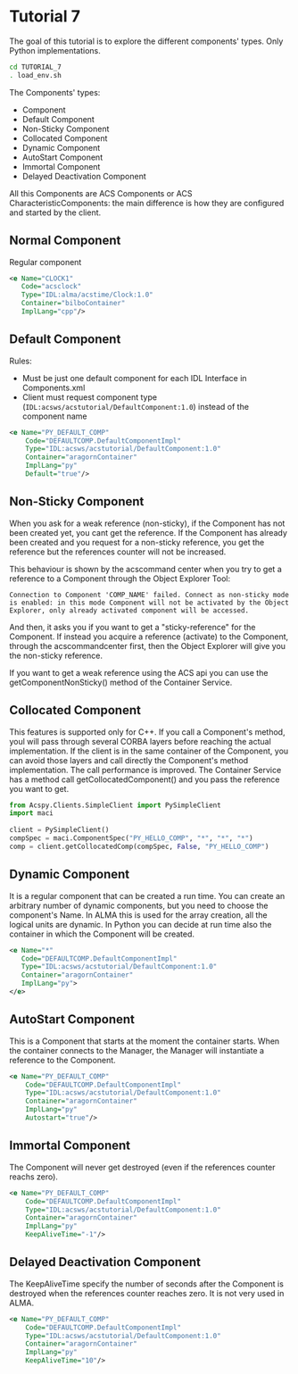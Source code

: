 # Tutorial 7
The goal of this tutorial is to explore the different components' types. Only Python implementations.
```bash
cd TUTORIAL_7
. load_env.sh
```
The Components' types:
* Component
* Default Component
* Non-Sticky Component
* Collocated Component
* Dynamic Component
* AutoStart Component
* Immortal Component
* Delayed Deactivation Component

All this Components are ACS Components or ACS CharacteristicComponents: the main difference is how they are configured and started by the client.

## Normal Component
Regular component
```xml
<e Name="CLOCK1"
   Code="acsclock"
   Type="IDL:alma/acstime/Clock:1.0"
   Container="bilboContainer"
   ImplLang="cpp"/>
```

## Default Component
Rules:
* Must be just one default component for each IDL Interface in Components.xml
* Client must request component type (`IDL:acsws/acstutorial/DefaultComponent:1.0`) instead of the component name

```xml
<e Name="PY_DEFAULT_COMP"
    Code="DEFAULTCOMP.DefaultComponentImpl"
    Type="IDL:acsws/acstutorial/DefaultComponent:1.0"
    Container="aragornContainer"
    ImplLang="py"
    Default="true"/>
```

## Non-Sticky Component
When you ask for a weak reference (non-sticky), if the Component has not been created yet, you cant get the reference. If the Component has already been created and you request for a non-sticky reference, you get the reference but the references counter will not be increased. 

This behaviour is shown by the acscommand center when you try to get a reference to a Component through the Object Explorer Tool: 
```
Connection to Component 'COMP_NAME' failed. Connect as non-sticky mode is enabled: in this mode Component will not be activated by the Object Explorer, only already activated component will be accessed. 
```
And then, it asks you if you want to get a "sticky-reference" for the Component. If instead you acquire a reference (activate) to the Component, through the acscommandcenter first, then the Object Explorer will give you the non-sticky reference. 

If you want to get a weak reference using the ACS api you can use the getComponentNonSticky() method of the Container Service.

## Collocated Component
This features is supported only for C++. If you call a Component's method, youl will pass through several CORBA layers before reaching the actual implementation. If the client is in the same container of the Component, you can avoid those layers and call directly the Component's method implementation. The call performance is improved. The Container Service has a method call getCollocatedComponent() and you pass the reference you want to get. 

```python
from Acspy.Clients.SimpleClient import PySimpleClient
import maci
 
client = PySimpleClient()
compSpec = maci.ComponentSpec("PY_HELLO_COMP", "*", "*", "*")
comp = client.getCollocatedComp(compSpec, False, "PY_HELLO_COMP")
```

## Dynamic Component
It is a regular component that can be created a run time. You can create an arbitrary number of dynamic components, but you need to choose the component's Name. In ALMA this is used for the array creation, all the logical units are dynamic. In Python you can decide at run time also the container in which the Component will be created.

```xml
<e Name="*"
   Code="DEFAULTCOMP.DefaultComponentImpl"
   Type="IDL:acsws/acstutorial/DefaultComponent:1.0"
   Container="aragornContainer"
   ImplLang="py">
</e>
```
## AutoStart Component
This is a Component that starts at the moment the container starts. When the container connects to the Manager, the Manager will instantiate a reference to the Component.
```xml
<e Name="PY_DEFAULT_COMP"
    Code="DEFAULTCOMP.DefaultComponentImpl"
    Type="IDL:acsws/acstutorial/DefaultComponent:1.0"
    Container="aragornContainer"
    ImplLang="py"
    Autostart="true"/>
```

## Immortal Component
The Component will never get destroyed (even if the references counter reachs zero). 
```xml
<e Name="PY_DEFAULT_COMP"
    Code="DEFAULTCOMP.DefaultComponentImpl"
    Type="IDL:acsws/acstutorial/DefaultComponent:1.0"
    Container="aragornContainer"
    ImplLang="py"
    KeepAliveTime="-1"/>
```

## Delayed Deactivation Component
The KeepAliveTime specify the number of seconds after the Component is destroyed when the references counter reaches zero. It is not very used in ALMA.
```xml
<e Name="PY_DEFAULT_COMP"
    Code="DEFAULTCOMP.DefaultComponentImpl"
    Type="IDL:acsws/acstutorial/DefaultComponent:1.0"
    Container="aragornContainer"
    ImplLang="py"
    KeepAliveTime="10"/>
```
